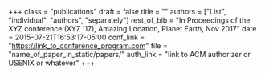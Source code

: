 +++
class = "publications"
draft = false
title = ""
authors = ["List", "individual", "authors", "separately"]
rest_of_bib = "In Proceedings of the XYZ conference (XYZ '17), Amazing Location, Planet Earth, Nov 2017"
date = 2015-07-21T16:53:17-05:00
conf_link = "https://link_to_conference_program.com"
file = "name_of_paper_in_static/papers/"
auth_link = "link to ACM authorizer or USENIX or whatever"
+++
